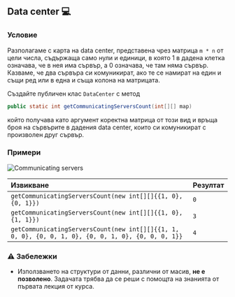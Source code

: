 ## Data center :computer:

### Условие

Разполагаме с карта на data center, представена чрез матрица `m * n` от цели числа, съдържаща само нули и единици, в която 1 в дадена клетка означава, че в нея има сървър, а 0 означава, че там няма сървър. Казваме, че два сървъра си комуникират, ако те се намират на един и същи ред или в една и съща колона на матрицата.

Създайте публичен клас `DataCenter` с метод

```java
public static int getCommunicatingServersCount(int[][] map)
```

който получава като аргумент коректна матрица от този вид и връща броя на сървърите в дадения data center, които си комуникират с произволен друг сървър.

### Примери

<img src="https://github.com/fmi/java-course/blob/master/01-intro-to-java/lecture/images/communicating-servers.png" alt="Communicating servers">

| Извикване                                                                                          | Резултат |
| :------------------------------------------------------------------------------------------------- | :------- |
| `getCommunicatingServersCount(new int[][]{{1, 0}, {0, 1}})`                                        | `0`      |
| `getCommunicatingServersCount(new int[][]{{1, 0}, {1, 1}})`                                        | `3`      |
| `getCommunicatingServersCount(new int[][]{{1, 1, 0, 0}, {0, 0, 1, 0}, {0, 0, 1, 0}, {0, 0, 0, 1}}` | `4`      |

### :warning: Забележки

- Използването на структури от данни, различни от масив, **не е позволено**. Задачата трябва да се реши с помощта на знанията от първата лекция от курса.